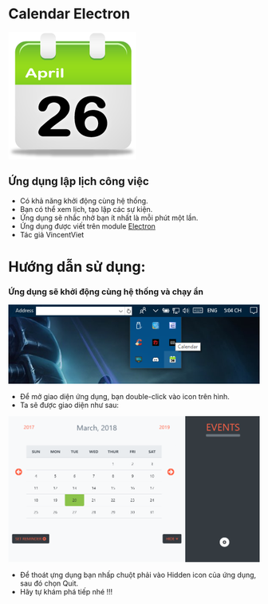 # Calendar Electron

![CalendarIcon](./res/calendar.png)

## Ứng dụng lập lịch công việc

* Có khả năng khởi động cùng hệ thống.
* Bạn có thể xem lịch, tạo lập các sự kiện.
* Ứng dụng sẽ nhắc nhở bạn ít nhất là mỗi phút một lần.
* Ứng dụng được viết trên module [Electron](https://electronjs.org/)
* Tác giả VincentViet

# Hướng dẫn sử dụng:

### Ứng dụng sẽ khởi động cùng hệ thống và chạy ẩn
![Tray Icon](./res/tray_icon.png)
* Để mở giao diện ứng dụng, bạn double-click vào icon trên hình.
* Ta sẽ được giao diện như sau:

![User Interface](./res/interface.png)
* Để thoát ựng dụng bạn nhấp chuột phải vào Hidden icon của ứng dụng, sau đó chọn Quit.
* Hãy tự khám phá tiếp nhé !!!
